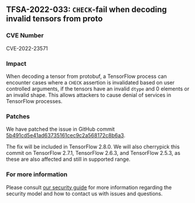 ## TFSA-2022-033: `CHECK`-fail when decoding invalid tensors from proto

### CVE Number
CVE-2022-23571

### Impact
When decoding a tensor from protobuf, a TensorFlow process can encounter cases where a `CHECK` assertion is invalidated based on user controlled arguments, if the tensors have an invalid `dtype` and 0 elements or an invalid shape. This allows attackers to cause denial of services in TensorFlow processes.

### Patches
We have patched the issue in GitHub commit [5b491cd5e41ad63735161cec9c2a568172c8b6a3](https://github.com/galeone/tensorflow/commit/5b491cd5e41ad63735161cec9c2a568172c8b6a3).

The fix will be included in TensorFlow 2.8.0. We will also cherrypick this commit on TensorFlow 2.7.1, TensorFlow 2.6.3, and TensorFlow 2.5.3, as these are also affected and still in supported range.

### For more information
Please consult [our security guide](https://github.com/galeone/tensorflow/blob/master/SECURITY.md) for more information regarding the security model and how to contact us with issues and questions.
